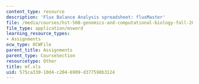 ```yaml
---
content_type: resource
description: 'Flux Balance Analysis spreadsheet: fluxMaster'
file: /media/courses/hst-508-genomics-and-computational-biology-fall-2002/575ca33010d4c2046909d377598b3124_mf.xls
file_type: application/msword
learning_resource_types:
- Assignments
ocw_type: OCWFile
parent_title: Assignments
parent_type: CourseSection
resourcetype: Other
title: mf.xls
uid: 575ca330-10d4-c204-6909-d377598b3124
---
```

